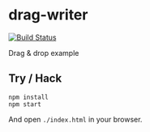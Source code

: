 # drag-writer

[![Build Status](https://secure.travis-ci.org/Gozala/drag-writer.png)](http://travis-ci.org/Gozala/drag-writer)

Drag & drop example

## Try / Hack

    npm install
    npm start

And open `./index.html` in your browser.
